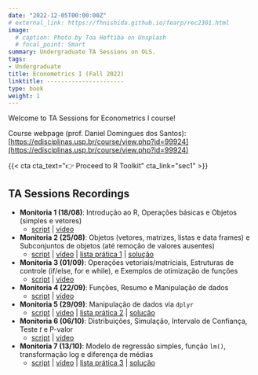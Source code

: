 ```yaml
---
date: "2022-12-05T00:00:00Z"
# external_link: https://fhnishida.github.io/fearp/rec2301.html
image:
  # caption: Photo by Toa Heftiba on Unsplash
  # focal_point: Smart
summary: Undergraduate TA Sessions on OLS.
tags:
- Undergraduate
title: Econometrics I (Fall 2022)
linktitle: ----------------------
type: book
weight: 1
---
```



Welcome to TA Sessions for Econometrics I course!

Course webpage (prof. Daniel Domingues dos Santos): [https://edisciplinas.usp.br/course/view.php?id=99924](https://edisciplinas.usp.br/course/view.php?id=99924)


{{< cta cta_text="👉 Proceed to R Toolkit" cta_link="sec1" >}}




## TA Sessions Recordings

- **Monitoria 1 (18/08)**: Introdução ao R, Operações básicas e Objetos (simples e vetores)
    - [script](https://fhnishida.github.io/fearp/rec2301/monitoria_01.R) | [vídeo](https://www.youtube.com/watch?v=WclDYhHj_Fk)
- **Monitoria 2 (25/08)**: Objetos (vetores, matrizes, listas e data frames) e Subconjuntos de objetos (até remoção de valores ausentes)
    - [script](https://fhnishida.github.io/fearp/rec2301/monitoria_02.R) | [vídeo](https://www.youtube.com/watch?v=0DIlCKZb1gQ) | [lista prática 1](https://fhnishida.github.io/fearp/rec2301/Lista_Pratica_1.pdf) | [solução](https://fhnishida.github.io/fearp/rec2301/Lista_Pratica_1_solucao.pdf) 
- **Monitoria 3 (01/09)**: Operações vetoriais/matriciais, Estruturas de controle (if/else, for e while), e Exemplos de otimização de funções
    - [script](https://fhnishida.github.io/fearp/rec2301/monitoria_03.R) | [vídeo](https://www.youtube.com/watch?v=N2pkt0CBUOc)
- **Monitoria 4 (22/09)**: Funções, Resumo e Manipulação de dados
    - [script](https://fhnishida.github.io/fearp/rec2301/monitoria_04.R) | [vídeo](https://www.youtube.com/watch?v=cZpXDH96XPw)
- **Monitoria 5 (29/09)**: Manipulação de dados via `dplyr`
    - [script](https://fhnishida.github.io/fearp/rec2301/monitoria_05.R) | [vídeo](https://www.youtube.com/watch?v=TycerslMhnU) | [lista prática 2](https://fhnishida.github.io/fearp/rec2301/Lista_Pratica_2.pdf) | [solução](https://fhnishida.github.io/fearp/rec2301/Lista_Pratica_2_solucao.pdf) 
- **Monitoria 6 (06/10)**: Distribuições, Simulação, Intervalo de Confiança, Teste _t_ e P-valor
    - [script](https://fhnishida.github.io/fearp/rec2301/monitoria_06.R) | [vídeo](https://www.youtube.com/watch?v=wkOGblJGuIw)
- **Monitoria 7 (13/10)**: Modelo de regressão simples, função `lm()`, transformação log e diferença de médias
    - [script](https://fhnishida.github.io/fearp/rec2301/monitoria_07.R) | [vídeo](https://www.youtube.com/watch?v=G0za24e0qj4) | [lista prática 3](https://fhnishida.github.io/fearp/rec2301/Lista_Pratica_3.pdf) | [solução](https://fhnishida.github.io/fearp/rec2301/Lista_Pratica_3_solucao.pdf) 
